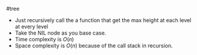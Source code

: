 #tree 
- Just recursively call the a function that get the max height at each level at every level
- Take the NIL node as you base case.
- Time complexity is $O(n)$
- Space complexity is $O(n)$ because of the call stack in recursion.